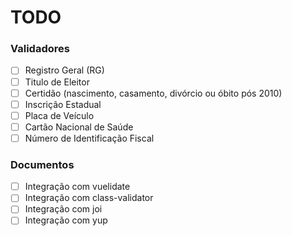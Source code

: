 # TODO

### Validadores
- [ ] Registro Geral (RG)
- [ ] Titulo de Eleitor
- [ ] Certidão (nascimento, casamento, divórcio ou óbito pós 2010)
- [ ] Inscrição Estadual
- [ ] Placa de Veículo
- [ ] Cartão Nacional de Saúde
- [ ] Número de Identificação Fiscal

### Documentos
- [ ] Integração com vuelidate
- [ ] Integração com class-validator
- [ ] Integração com joi
- [ ] Integração com yup
